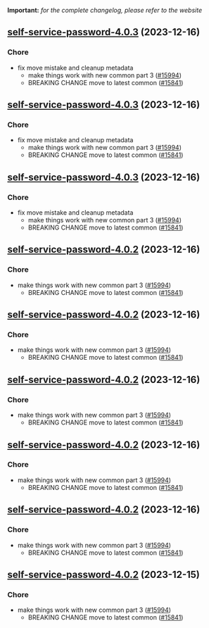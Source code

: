 **Important:**
*for the complete changelog, please refer to the website*




## [self-service-password-4.0.3](https://github.com/truecharts/charts/compare/self-service-password-3.0.12...self-service-password-4.0.3) (2023-12-16)

### Chore

- fix move mistake and cleanup metadata
  - make things work with new common part 3 ([#15994](https://github.com/truecharts/charts/issues/15994))
  - BREAKING CHANGE move to latest common ([#15841](https://github.com/truecharts/charts/issues/15841))
  
  


## [self-service-password-4.0.3](https://github.com/truecharts/charts/compare/self-service-password-3.0.12...self-service-password-4.0.3) (2023-12-16)

### Chore

- fix move mistake and cleanup metadata
  - make things work with new common part 3 ([#15994](https://github.com/truecharts/charts/issues/15994))
  - BREAKING CHANGE move to latest common ([#15841](https://github.com/truecharts/charts/issues/15841))
  
  


## [self-service-password-4.0.3](https://github.com/truecharts/charts/compare/self-service-password-3.0.12...self-service-password-4.0.3) (2023-12-16)

### Chore

- fix move mistake and cleanup metadata
  - make things work with new common part 3 ([#15994](https://github.com/truecharts/charts/issues/15994))
  - BREAKING CHANGE move to latest common ([#15841](https://github.com/truecharts/charts/issues/15841))
  
  


## [self-service-password-4.0.2](https://github.com/truecharts/charts/compare/self-service-password-3.0.12...self-service-password-4.0.2) (2023-12-16)

### Chore

- make things work with new common part 3 ([#15994](https://github.com/truecharts/charts/issues/15994))
  - BREAKING CHANGE move to latest common ([#15841](https://github.com/truecharts/charts/issues/15841))
  
  


## [self-service-password-4.0.2](https://github.com/truecharts/charts/compare/self-service-password-3.0.12...self-service-password-4.0.2) (2023-12-16)

### Chore

- make things work with new common part 3 ([#15994](https://github.com/truecharts/charts/issues/15994))
  - BREAKING CHANGE move to latest common ([#15841](https://github.com/truecharts/charts/issues/15841))
  
  


## [self-service-password-4.0.2](https://github.com/truecharts/charts/compare/self-service-password-3.0.12...self-service-password-4.0.2) (2023-12-16)

### Chore

- make things work with new common part 3 ([#15994](https://github.com/truecharts/charts/issues/15994))
  - BREAKING CHANGE move to latest common ([#15841](https://github.com/truecharts/charts/issues/15841))
  
  


## [self-service-password-4.0.2](https://github.com/truecharts/charts/compare/self-service-password-3.0.12...self-service-password-4.0.2) (2023-12-16)

### Chore

- make things work with new common part 3 ([#15994](https://github.com/truecharts/charts/issues/15994))
  - BREAKING CHANGE move to latest common ([#15841](https://github.com/truecharts/charts/issues/15841))
  
  


## [self-service-password-4.0.2](https://github.com/truecharts/charts/compare/self-service-password-3.0.12...self-service-password-4.0.2) (2023-12-16)

### Chore

- make things work with new common part 3 ([#15994](https://github.com/truecharts/charts/issues/15994))
  - BREAKING CHANGE move to latest common ([#15841](https://github.com/truecharts/charts/issues/15841))
  
  


## [self-service-password-4.0.2](https://github.com/truecharts/charts/compare/self-service-password-3.0.12...self-service-password-4.0.2) (2023-12-15)

### Chore

- make things work with new common part 3 ([#15994](https://github.com/truecharts/charts/issues/15994))
  - BREAKING CHANGE move to latest common ([#15841](https://github.com/truecharts/charts/issues/15841))
  
  


